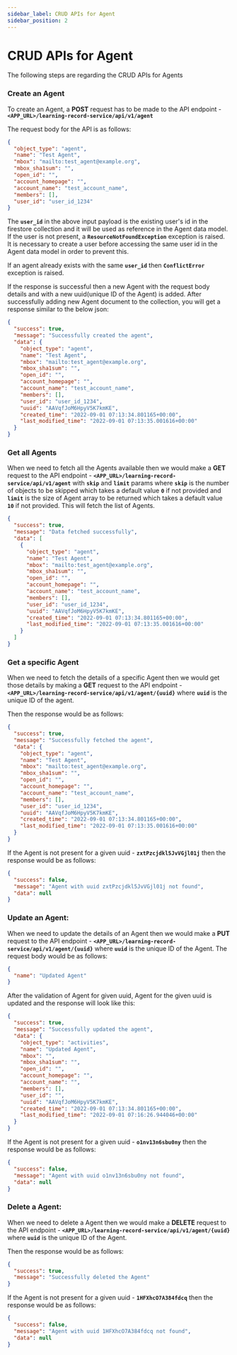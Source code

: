 ```yaml
---
sidebar_label: CRUD APIs for Agent
sidebar_position: 2
---
```


# CRUD APIs for Agent

The following steps are regarding the CRUD APIs for Agents


### Create an Agent

To create an Agent, a **POST** request has to be made to the API endpoint - **`<APP_URL>/learning-record-service/api/v1/agent`**

The request body for the API is as follows:

```json
{
  "object_type": "agent",
  "name": "Test Agent",
  "mbox": "mailto:test_agent@example.org",
  "mbox_sha1sum": "",
  "open_id": "",
  "account_homepage": "",
  "account_name": "test_account_name",
  "members": [],
  "user_id": "user_id_1234"
}
```

The **`user_id`** in the above input payload is the existing user's id in the firestore collection and it will be used as reference in the Agent data model. If the user is not present, a **`ResourceNotFoundException`** exception is raised. It is necessary to create a user before accessing the same user id in the Agent data model in order to prevent this.

If an agent already exists with the same **`user_id`** then **`ConflictError`** exception is raised.

If the response is successful then a new Agent with the request body details and with a new uuid(unique ID of the Agent) is added. After successfully adding new Agent document to the collection, you will get a response similar to the below json:

```json
{
  "success": true,
  "message": "Successfully created the agent",
  "data": {
    "object_type": "agent",
    "name": "Test Agent",
    "mbox": "mailto:test_agent@example.org",
    "mbox_sha1sum": "",
    "open_id": "",
    "account_homepage": "",
    "account_name": "test_account_name",
    "members": [],
    "user_id": "user_id_1234",
    "uuid": "AAVqfJoM6HpyV5K7kmKE",
    "created_time": "2022-09-01 07:13:34.801165+00:00",
    "last_modified_time": "2022-09-01 07:13:35.001616+00:00"
  }
}
```

### Get all Agents

When we need to fetch all the Agents available then we would make a **GET** request to the API endpoint - **`<APP_URL>/learning-record-service/api/v1/agent`** with **`skip`** and **`limit`** params where **`skip`** is the number of objects to be skipped which takes a default value **`0`** if not provided and **`limit`** is the size of Agent array to be returned which takes a default value **`10`** if not provided. This will fetch the list of Agents.

```json
{
  "success": true,
  "message": "Data fetched successfully",
  "data": [
    {
      "object_type": "agent",
      "name": "Test Agent",
      "mbox": "mailto:test_agent@example.org",
      "mbox_sha1sum": "",
      "open_id": "",
      "account_homepage": "",
      "account_name": "test_account_name",
      "members": [],
      "user_id": "user_id_1234",
      "uuid": "AAVqfJoM6HpyV5K7kmKE",
      "created_time": "2022-09-01 07:13:34.801165+00:00",
      "last_modified_time": "2022-09-01 07:13:35.001616+00:00"
    }
  ]
}
```

### Get a specific Agent

When we need to fetch the details of a specific Agent then we would get those details by making a **GET** request to the API endpoint - **`<APP_URL>/learning-record-service/api/v1/agent/{uuid}`** where **`uuid`** is the unique ID of the agent.

Then the response would be as follows:

```json
{
  "success": true,
  "message": "Successfully fetched the agent",
  "data": {
    "object_type": "agent",
    "name": "Test Agent",
    "mbox": "mailto:test_agent@example.org",
    "mbox_sha1sum": "",
    "open_id": "",
    "account_homepage": "",
    "account_name": "test_account_name",
    "members": [],
    "user_id": "user_id_1234",
    "uuid": "AAVqfJoM6HpyV5K7kmKE",
    "created_time": "2022-09-01 07:13:34.801165+00:00",
    "last_modified_time": "2022-09-01 07:13:35.001616+00:00"
  }
}
```

If the Agent is not present for a given uuid - **`zxtPzcjdkl5JvVGjl01j`** then the response would be as follows:

```json
{
  "success": false,
  "message": "Agent with uuid zxtPzcjdkl5JvVGjl01j not found",
  "data": null
}
```

### Update an Agent:

When we need to update the details of an Agent then we would make a **PUT** request to the API endpoint - **`<APP_URL>/learning-record-service/api/v1/agent/{uuid}`** where **`uuid`** is the unique ID of the Agent.
The request body would be as follows:

```json
{
  "name": "Updated Agent"
}
```

After the validation of Agent for given uuid, Agent for the given uuid is updated and the response will look like this:

```json
{
  "success": true,
  "message": "Successfully updated the agent",
  "data": {
    "object_type": "activities",
    "name": "Updated Agent",
    "mbox": "",
    "mbox_sha1sum": "",
    "open_id": "",
    "account_homepage": "",
    "account_name": "",
    "members": [],
    "user_id": "",
    "uuid": "AAVqfJoM6HpyV5K7kmKE",
    "created_time": "2022-09-01 07:13:34.801165+00:00",
    "last_modified_time": "2022-09-01 07:16:26.944046+00:00"
  }
}
```

If the Agent is not present for a given uuid - **`o1nv13n6sbu0ny`** then the response would be as follows:

```json
{
  "success": false,
  "message": "Agent with uuid o1nv13n6sbu0ny not found",
  "data": null
}
```

### Delete a Agent:

When we need to delete a Agent then we would make a **DELETE** request to the API endpoint - **`<APP_URL>/learning-record-service/api/v1/agent/{uuid}`** where **`uuid`** is the unique ID of the Agent.

Then the response would be as follows:

```json
{
  "success": true,
  "message": "Successfully deleted the Agent"
}
```

If the Agent is not present for a given uuid - **`1HFXhcO7A384fdcq`** then the response would be as follows:

```json
{
  "success": false,
  "message": "Agent with uuid 1HFXhcO7A384fdcq not found",
  "data": null
}
```
